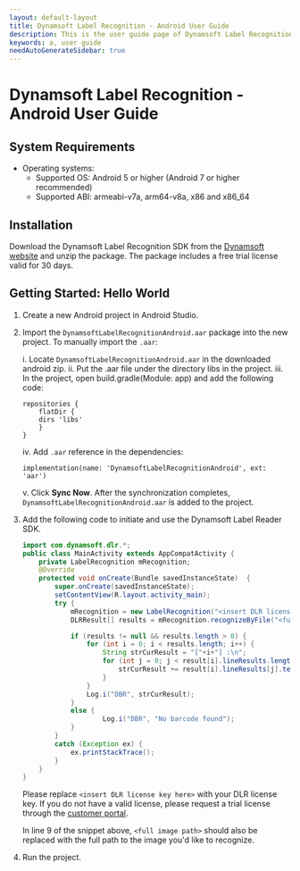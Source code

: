 ```yaml
---
layout: default-layout
title: Dynamsoft Label Recognition - Android User Guide
description: This is the user guide page of Dynamsoft Label Recognition for Android Language.
keywords: a, user guide
needAutoGenerateSidebar: true
---
```


# Dynamsoft Label Recognition - Android User Guide

## System Requirements

- Operating systems:
   - Supported OS: Android 5 or higher (Android 7 or higher recommended)
   - Supported ABI: armeabi-v7a, arm64-v8a, x86 and x86_64

## Installation

Download the Dynamsoft Label Recognition SDK from the [Dynamsoft website](https://www.dynamsoft.com/label-recognition/downloads) and unzip the package. The package includes a free trial license valid for 30 days.

## Getting Started: Hello World

1. Create a new Android project in Android Studio.

2. Import the `DynamsoftLabelRecognitionAndroid.aar` package into the new project. To manually import the `.aar`:

    i. Locate `DynamsoftLabelRecognitionAndroid.aar` in the downloaded android zip.
    ii. Put the .aar file under the directory libs in the project.
    iii. In the project, open build.gradle(Module: app) and add the following code:

    ```
    repositories {
        flatDir {
        dirs 'libs'
        }
    }
    ```

    iv. Add `.aar` reference in the dependencies:

    ```
    implementation(name: 'DynamsoftLabelRecognitionAndroid', ext: 'aar')
    ```

    v. Click **Sync Now**. After the synchronization completes, `DynamsoftLabelRecognitionAndroid.aar` is added to the project.

3. Add the following code to initiate and use the Dynamsoft Label Reader SDK.

    ```java
    import com.dynamsoft.dlr.*;
    public class MainActivity extends AppCompatActivity { 
        private LabelRecognition mRecognition;
        @Override
        protected void onCreate(Bundle savedInstanceState)  {
            super.onCreate(savedInstanceState);
            setContentView(R.layout.activity_main);
            try {
                mRecognition = new LabelRecognition("<insert DLR license key here>");
                DLRResult[] results = mRecognition.recognizeByFile("<full image path>", "");

                if (results != null && results.length > 0) {
                    for (int i = 0; i < results.length; i++) {
                        String strCurResult = "["+i+"] :\n";
                        for (int j = 0; j < result[i].lineResults.length; j++) {
                            strCurResult += result[i].lineResults[j].text + "\n";
                        }
                    }
                    Log.i("DBR", strCurResult);
                }
                else {
                        Log.i("DBR", "No barcode found");
                }
            } 
            catch (Exception ex) {
                ex.printStackTrace();
            }
        }
    }
    ```
    Please replace `<insert DLR license key here>` with your DLR license key. If you do not have a valid license, please request a trial license through the [customer portal](https://www.dynamsoft.com/customer/license/trialLicense). 

    In line 9 of the snippet above, `<full image path>` should also be replaced with the full path to the image you'd like to recognize.

4. Run the project.